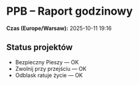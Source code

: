 # PPB – Raport godzinowy
**Czas (Europe/Warsaw):** 2025-10-11 19:16

## Status projektów
- Bezpieczny Pieszy — OK
- Zwolnij przy przejściu — OK
- Odblask ratuje życie — OK


